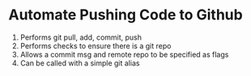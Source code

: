 # Automate Pushing Code to Github

1. Performs git pull, add, commit, push
2. Performs checks to ensure there is a git repo
3. Allows a commit msg and remote repo to be specified as flags
4. Can be called with a simple git alias
